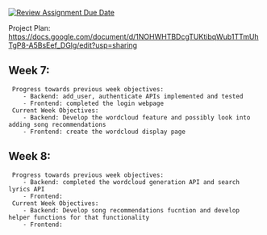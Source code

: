 [![Review Assignment Due Date](https://classroom.github.com/assets/deadline-readme-button-24ddc0f5d75046c5622901739e7c5dd533143b0c8e959d652212380cedb1ea36.svg)](https://classroom.github.com/a/3e23_jye)

Project Plan:
https://docs.google.com/document/d/1NOHWHTBDcgTUKtibqWub1TTmUhTgP8-A5BsEef_DGlg/edit?usp=sharing

## Week 7:
     Progress towards previous week objectives:
        - Backend: add_user, authenticate APIs implemented and tested 
        - Frontend: completed the login webpage
     Current Week Objectives:
        - Backend: Develop the wordcloud feature and possibly look into adding song recommendations 
        - Frontend: create the wordcloud display page 
        
## Week 8:
     Progress towards previous week objectives:
        - Backend: completed the wordcloud generation API and search lyrics API 
        - Frontend: 
     Current Week Objectives:
        - Backend: Develop song recommendations fucntion and develop helper functions for that functionality 
        - Frontend:  
